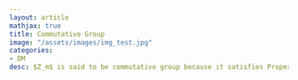 ```yaml
---
layout: article
mathjax: true
title: Commutative Group
image: "/assets/images/img_test.jpg"
categories:
- DM
desc: $Z_m$ is said to be commutative group because it satisfies Properties of Arithematic Modulo (for addition and multiplication modulo $m$).
































































































































































































































































































































































 
imagealt: 
---
```


$Z_m$ is said to be *commutative group* because it satisfies [Properties of Arithematic Modulo]({% post_url 2020-07-26-properties-of-arithematic-modulo %}) (for addition and multiplication modulo $m$).
































































































































































































































































































































































